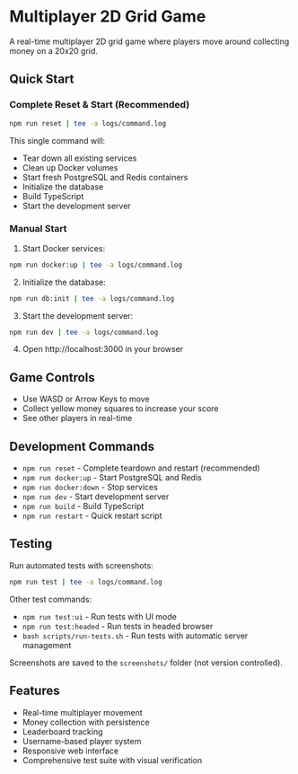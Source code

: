 # Multiplayer 2D Grid Game

A real-time multiplayer 2D grid game where players move around collecting money on a 20x20 grid.

## Quick Start

### Complete Reset & Start (Recommended)
```bash
npm run reset | tee -a logs/command.log
```
This single command will:
- Tear down all existing services
- Clean up Docker volumes
- Start fresh PostgreSQL and Redis containers
- Initialize the database
- Build TypeScript
- Start the development server

### Manual Start
1. Start Docker services:
```bash
npm run docker:up | tee -a logs/command.log
```

2. Initialize the database:
```bash
npm run db:init | tee -a logs/command.log
```

3. Start the development server:
```bash
npm run dev | tee -a logs/command.log
```

4. Open http://localhost:3000 in your browser

## Game Controls
- Use WASD or Arrow Keys to move
- Collect yellow money squares to increase your score
- See other players in real-time

## Development Commands
- `npm run reset` - Complete teardown and restart (recommended)
- `npm run docker:up` - Start PostgreSQL and Redis
- `npm run docker:down` - Stop services
- `npm run dev` - Start development server
- `npm run build` - Build TypeScript
- `npm run restart` - Quick restart script

## Testing
Run automated tests with screenshots:
```bash
npm run test | tee -a logs/command.log
```

Other test commands:
- `npm run test:ui` - Run tests with UI mode
- `npm run test:headed` - Run tests in headed browser
- `bash scripts/run-tests.sh` - Run tests with automatic server management

Screenshots are saved to the `screenshots/` folder (not version controlled).

## Features
- Real-time multiplayer movement
- Money collection with persistence
- Leaderboard tracking
- Username-based player system
- Responsive web interface
- Comprehensive test suite with visual verification
